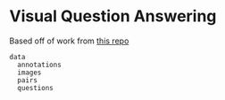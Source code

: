 # Visual Question Answering
Based off of work from [this repo](https://github.com/arya46/portfolio_notebooks/tree/master/Visual%20Question%20Answering)

```
data
  annotations
  images
  pairs
  questions
```
